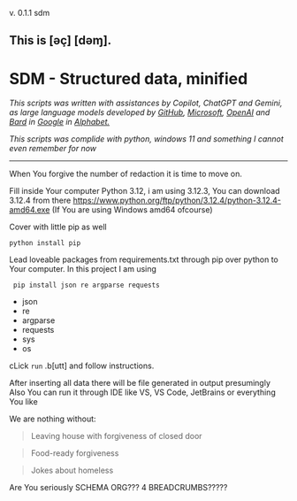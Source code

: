 v. 0.1.1 sdm
## This is [əç] [dəɱ]. 
# SDM - Structured data, minified


*This scripts was written with assistances by Copilot, ChatGPT and Gemini, as large language models developed by [GitHub](https://github.com/), [Microsoft](https://microsoft.com), [OpenAI](https://rohhs.com) and [Bard](https://gemini.google.com) in [Google](https://google.com) in [Alphabet.](https://alphabet.com)*

*This scripts was complide with python, windows 11 and something I cannot even remember for now*

---

When You forgive the number of redaction it is time to move on.

Fill inside Your computer Python 3.12, i am using 3.12.3, You can download 3.12.4 from there https://www.python.org/ftp/python/3.12.4/python-3.12.4-amd64.exe (If You are using Windows amd64 ofcourse)

Cover with little pip as well 

`python install pip`

Lead loveable packages from requirements.txt through pip over python to Your computer. In this project I am using 

``` pip install json re argparse requests```

- json
- re
- argparse
- requests
- sys
- os

cLick ```run``` .b[utt] and follow instructions.

After inserting all data there will be file generated in output presumingly
Also You can run it through IDE like VS, VS Code, JetBrains or everything You like

We are nothing without:

> Leaving house with forgiveness of closed door

> Food-ready forgiveness 

> Jokes about homeless

Are You seriously SCHEMA ORG??? 4 BREADCRUMBS????? 